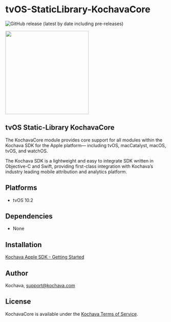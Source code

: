 # tvOS-StaticLibrary-KochavaCore

![GitHub release (latest by date including pre-releases)](https://img.shields.io/github/v/release/kochava/tvOS-StaticLibrary-KochavaCore?include_prereleases)

<img src="https://storage.googleapis.com/kochava-web/2016/07/Kochava-horizontal-black-800x154.png" width="260" />

## tvOS Static-Library KochavaCore

The KochavaCore module provides core support for all modules within the Kochava SDK for the Apple platform— including tvOS, macCatalyst, macOS, tvOS, and watchOS.

The Kochava SDK is a lightweight and easy to integrate SDK written in Objective-C and Swift, providing first-class integration with Kochava’s industry leading mobile attribution and analytics platform.  

## Platforms

* tvOS 10.2

## Dependencies

* None

## Installation

[Kochava Apple SDK - Getting Started](https://support.kochava.com/sdk-integration/sdk-kochavatracker-ios)

## Author

Kochava, support@kochava.com

## License

KochavaCore is available under the [Kochava Terms of Service](https://www.kochava.com/terms-of-service/).
